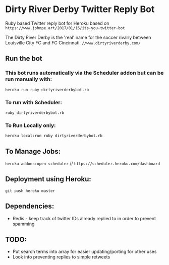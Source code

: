 # Dirty River Derby Twitter Reply Bot

Ruby based Twitter reply bot for Heroku based on `https://www.johnpe.art/2017/01/16/its-you-twitter-bot`

The Dirty River Derby is the 'real' name for the soccer rivalry between Louisville City FC and FC Cincinnati. `//www.dirtyriverderby.com/`

## Run the bot

### This bot runs automatically via the Scheduler addon but can be run manually with:
`heroku run ruby dirtyriverderbybot.rb`

### To run with Scheduler:
`ruby dirtyriverderbybot.rb`

### To Run Locally only:
`heroku local:run ruby dirtyriverderbybot.rb`

## To Manage Jobs:
`heroku addons:open scheduler` // `https://scheduler.heroku.com/dashboard`


## Deployment using Heroku:
`git push heroku master`

## Dependencies:
* Redis - keep track of twitter IDs already replied to in order to prevent spamming

## TODO:
* Put search terms into array for easier updating/porting for other uses
* Look into preventing replies to simple retweets